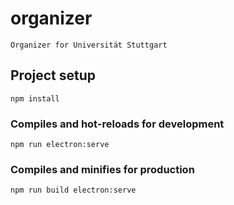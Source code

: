# organizer
```
Organizer for Universität Stuttgart
```
## Project setup
```
npm install
```

### Compiles and hot-reloads for development
```
npm run electron:serve
```

### Compiles and minifies for production
```
npm run build electron:serve
```
